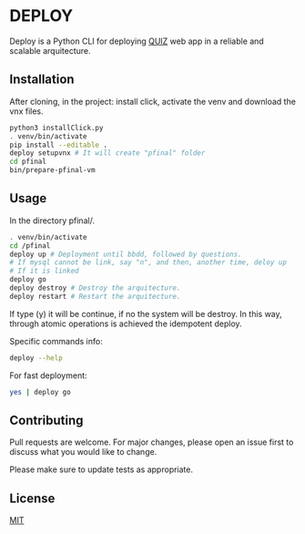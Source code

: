 # DEPLOY

Deploy is a Python CLI for deploying [QUIZ](https://github.com/CORE-UPM/quiz_2019) web app in a reliable and scalable arquitecture.

## Installation

After cloning, in the project: install click, activate the venv and download the vnx files.

```bash
python3 installClick.py
. venv/bin/activate
pip install --editable .
deploy setupvnx # It will create "pfinal" folder
cd pfinal
bin/prepare-pfinal-vm
```

## Usage

In the directory pfinal/.
```bash
. venv/bin/activate
cd /pfinal
deploy up # Deployment until bbdd, followed by questions.
# If mysql cannot be link, say "n", and then, another time, deloy up
# If it is linked
deploy go
deploy destroy # Destroy the arquitecture.
deploy restart # Restart the arquitecture.

```
If type (y) it will be continue, if no the system will be destroy.
In this way, through atomic operations is achieved the idempotent deploy.

Specific commands info:

```bash
deploy --help
```

For fast deployment:
```bash
yes | deploy go
```

## Contributing
Pull requests are welcome. For major changes, please open an issue first to discuss what you would like to change.

Please make sure to update tests as appropriate.

## License
[MIT](https://choosealicense.com/licenses/mit/)




